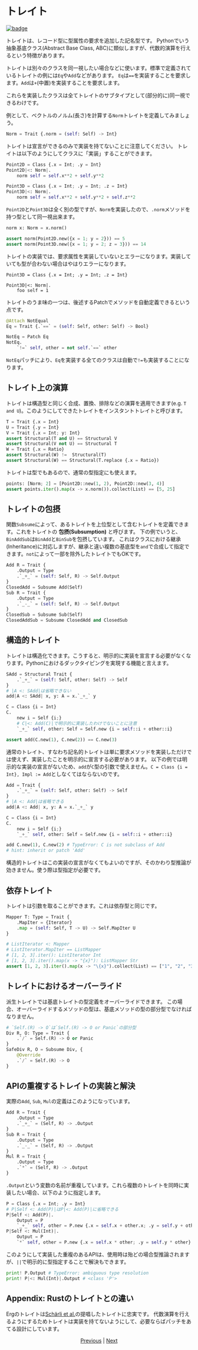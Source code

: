 # トレイト

[![badge](https://img.shields.io/endpoint.svg?url=https%3A%2F%2Fgezf7g7pd5.execute-api.ap-northeast-1.amazonaws.com%2Fdefault%2Fsource_up_to_date%3Fowner%3Derg-lang%26repos%3Derg%26ref%3Dmain%26path%3Ddoc/EN/syntax/type/03_trait.md%26commit_hash%3Dc6eb78a44de48735213413b2a28569fdc10466d0)](https://gezf7g7pd5.execute-api.ap-northeast-1.amazonaws.com/default/source_up_to_date?owner=erg-lang&repos=erg&ref=main&path=doc/EN/syntax/type/03_trait.md&commit_hash=c6eb78a44de48735213413b2a28569fdc10466d0)

トレイトは、レコード型に型属性の要求を追加した記名型です。
Pythonでいう抽象基底クラス(Abstract Base Class, ABC)に類似しますが、代数的演算を行えるという特徴があります。

トレイトは別々のクラスを同一視したい場合などに使います。標準で定義されているトレイトの例には`Eq`や`Add`などがあります。
`Eq`は`==`を実装することを要求します。`Add`は`+`(中置)を実装することを要求します。

これらを実装したクラスは全てトレイトのサブタイプとして(部分的に)同一視できるわけです。

例として、ベクトルのノルム(長さ)を計算する`Norm`トレイトを定義してみましょう。

```python
Norm = Trait {.norm = (self: Self) -> Int}
```

トレイトは宣言ができるのみで実装を持てないことに注意してください。
トレイトは以下のようにしてクラスに「実装」することができます。

```python
Point2D = Class {.x = Int; .y = Int}
Point2D|<: Norm|.
    norm self = self.x**2 + self.y**2

Point3D = Class {.x = Int; .y = Int; .z = Int}
Point3D|<: Norm|.
    norm self = self.x**2 + self.y**2 + self.z**2
```

`Point2D`と`Point3D`は全く別の型ですが、`Norm`を実装したので、`.norm`メソッドを持つ型として同一視出来ます。

```python
norm x: Norm = x.norm()

assert norm(Point2D.new({x = 1; y = 2})) == 5
assert norm(Point3D.new({x = 1; y = 2; z = 3})) == 14
```

トレイトの実装では、要求属性を実装していないとエラーになります。実装していても型が合わない場合はやはりエラーになります。

```python,compile_fail
Point3D = Class {.x = Int; .y = Int; .z = Int}

Point3D|<: Norm|.
    foo self = 1
```

トレイトのうま味の一つは、後述するPatchでメソッドを自動定義できるという点です。

```python
@Attach NotEqual
Eq = Trait {.`==` = (self: Self, other: Self) -> Bool}

NotEq = Patch Eq
NotEq.
    `!=` self, other = not self.`==` other
```

`NotEq`パッチにより、`Eq`を実装する全てのクラスは自動で`!=`も実装することになります。

## トレイト上の演算

トレイトは構造型と同じく合成、置換、排除などの演算を適用できます(e.g. `T and U`)。このようにしてできたトレイトをインスタントトレイトと呼びます。

```python
T = Trait {.x = Int}
U = Trait {.y = Int}
V = Trait {.x = Int; y: Int}
assert Structural(T and U) == Structural V
assert Structural(V not U) == Structural T
W = Trait {.x = Ratio}
assert Structural(W) !=  Structural(T)
assert Structural(W) == Structural(T.replace {.x = Ratio})
```

トレイトは型でもあるので、通常の型指定にも使えます。

```python
points: [Norm; 2] = [Point2D::new(1, 2), Point2D::new(3, 4)]
assert points.iter().map(x -> x.norm()).collect(List) == [5, 25]
```

## トレイトの包摂

関数`Subsume`によって、あるトレイトを上位型として含むトレイトを定義できます。これをトレイトの __包摂(Subsumption)__ と呼びます。
下の例でいうと、`BinAddSub`は`BinAdd`と`BinSub`を包摂しています。
これはクラスにおける継承(Inheritance)に対応しますが、継承と違い複数の基底型を`and`で合成して指定できます。`not`によって一部を除外したトレイトでもOKです。

```python
Add R = Trait {
    .Output = Type
    .`_+_` = (self: Self, R) -> Self.Output
}
ClosedAdd = Subsume Add(Self)
Sub R = Trait {
    .Output = Type
    .`_-_` = (self: Self, R) -> Self.Output
}
ClosedSub = Subsume Sub(Self)
ClosedAddSub = Subsume ClosedAdd and ClosedSub
```

## 構造的トレイト

トレイトは構造化できます。こうすると、明示的に実装を宣言する必要がなくなります。Pythonにおけるダックタイピングを実現する機能と言えます。

```python
SAdd = Structural Trait {
    .`_+_` = (self: Self, other: Self) -> Self
}
# |A <: SAdd|は省略できない
add|A <: SAdd| x, y: A = x.`_+_` y

C = Class {i = Int}
C.
    new i = Self {i;}
    # C|<: Add(C)|で明示的に実装したわけでないことに注意
    `_+_` self, other: Self = Self.new {i = self::i + other::i}

assert add(C.new(1), C.new(2)) == C.new(3)
```

通常のトレイト、すなわち記名的トレイトは単に要求メソッドを実装しただけでは使えず、実装したことを明示的に宣言する必要があります。
以下の例では明示的な実装の宣言がないため、`add`が`C`型の引数で使えません。`C = Class {i = Int}, Impl := Add`としなくてはならないのです。

```python
Add = Trait {
    .`_+_` = (self: Self, other: Self) -> Self
}
# |A <: Add|は省略できる
add|A <: Add| x, y: A = x.`_+_` y

C = Class {i = Int}
C.
    new i = Self {i;}
    `_+_` self, other: Self = Self.new {i = self::i + other::i}

add C.new(1), C.new(2) # TypeError: C is not subclass of Add
# hint: inherit or patch 'Add'
```

構造的トレイトはこの実装の宣言がなくてもよいのですが、そのかわり型推論が効きません。使う際は型指定が必要です。

## 依存トレイト

トレイトは引数を取ることができます。これは依存型と同じです。

```python
Mapper T: Type = Trait {
    .MapIter = {Iterator}
    .map = (self: Self, T -> U) -> Self.MapIter U
}

# ListIterator <: Mapper
# ListIterator.MapIter == ListMapper
# [1, 2, 3].iter(): ListIterator Int
# [1, 2, 3].iter().map(x -> "{x}"): ListMapper Str
assert [1, 2, 3].iter().map(x -> "\{x}").collect(List) == ["1", "2", "3"]
```

## トレイトにおけるオーバーライド

派生トレイトでは基底トレイトの型定義をオーバーライドできます。
この場合、オーバーライドするメソッドの型は、基底メソッドの型の部分型でなければなりません。

```python
# `Self.(R) -> O`は`Self.(R) -> O or Panic`の部分型
Div R, O: Type = Trait {
    .`/` = Self.(R) -> O or Panic
}
SafeDiv R, O = Subsume Div, {
    @Override
    .`/` = Self.(R) -> O
}
```

## APIの重複するトレイトの実装と解決

実際の`Add`, `Sub`, `Mul`の定義はこのようになっています。

```python
Add R = Trait {
    .Output = Type
    .`_+_` = (Self, R) -> .Output
}
Sub R = Trait {
    .Output = Type
    .`_-_` = (Self, R) -> .Output
}
Mul R = Trait {
    .Output = Type
    .`*` = (Self, R) -> .Output
}
```

`.Output`という変数の名前が重複しています。これら複数のトレイトを同時に実装したい場合、以下のように指定します。

```python
P = Class {.x = Int; .y = Int}
# P|Self <: Add(P)|はP|<: Add(P)|に省略できる
P|Self <: Add(P)|.
    Output = P
    `_+_` self, other = P.new {.x = self.x + other.x; .y = self.y + other.y}
P|Self <: Mul(Int)|.
    Output = P
    `*` self, other = P.new {.x = self.x * other; .y = self.y * other}
```

このようにして実装した重複のあるAPIは、使用時は殆どの場合型推論されますが、`||`で明示的に型指定することで解決もできます。

```python
print! P.Output # TypeError: ambiguous type resolution
print! P|<: Mul(Int)|.Output # <class 'P'>
```

## Appendix: Rustのトレイトとの違い

Ergのトレイトは[Schärli et al.](https://www.ptidej.net/courses/ift6251/fall06/presentations/061122/061122.doc.pdf)の提唱したトレイトに忠実です。
代数演算を行えるようにするためトレイトは実装を持てないようにして、必要ならばパッチをあてる設計にしています。

<p align='center'>
    <a href='./02_basic.md'>Previous</a> | <a href='./04_class.md'>Next</a>
</p>
